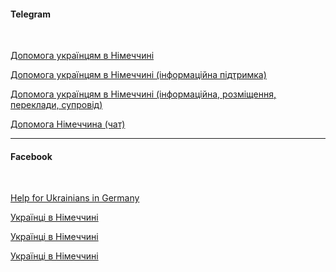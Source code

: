 #### Telegram

</br>


[Допомога українцям в Німеччині](https://t.me/refugees_in_Germany)

[Допомога українцям в Німеччині (інформаційна підтримка)](https://t.me/helpUkraine_Gemany)

[Допомога українцям в Німеччині (інформаційна, розміщення, переклади, супровід)](https://t.me/germanyhelpsukraine)

[Допомога Німеччина (чат)](https://t.me/ru_de_help)

***

#### Facebook

</br>


[Help for Ukrainians in Germany](https://m.facebook.com/groups/helpukrainiansingermany)

[Українці в Німеччині](https://www.facebook.com/groups/194757407819660/?ref=share)

[Українці в Німеччині](https://www.facebook.com/groups/2443339679218350/?ref=share)

[Українці в Німеччині](https://www.facebook.com/groups/ukinim/?ref=share)